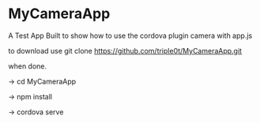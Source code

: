 # MyCameraApp
A Test App Built to show how to use the cordova plugin camera with app.js

to download use git clone https://github.com/triple0t/MyCameraApp.git

when done. 

-> cd MyCameraApp

-> npm install

-> cordova serve
